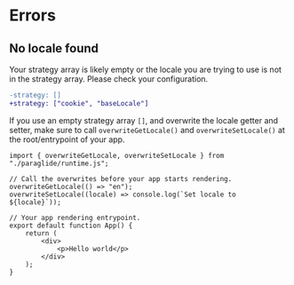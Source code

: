 # Errors

## No locale found

Your strategy array is likely empty or the locale you are trying to use is not in the strategy array. Please check your configuration.

```diff
-strategy: []
+strategy: ["cookie", "baseLocale"]
```

If you use an empty strategy array `[]`, and overwrite the locale getter and setter, make sure to call `overwriteGetLocale()` and `overwriteSetLocale()` at the root/entrypoint of your app.

```tsx
import { overwriteGetLocale, overwriteSetLocale } from "./paraglide/runtime.js";

// Call the overwrites before your app starts rendering.
overwriteGetLocale(() => "en");
overwriteSetLocale((locale) => console.log(`Set locale to ${locale}`));

// Your app rendering entrypoint.
export default function App() {
	return (
		<div>
			<p>Hello world</p>
		</div>
	);
}
```
